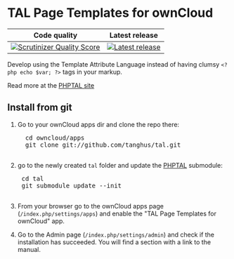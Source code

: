# TAL Page Templates for ownCloud

| Code quality | Latest release |
|--------------|----------------|
| [![Scrutinizer Quality Score](https://scrutinizer-ci.com/g/tanghus/tal/badges/quality-score.png?s=126186f91faaf8adcfe463e4fe26e252a3fe4dad)](https://scrutinizer-ci.com/g/tanghus/tal/) | [![Latest release](http://img.shields.io/github/release/tanghus/tal.svg)](https://github.com/tanghus/tal/releases) |

Develop using the Template Attribute Language instead of having clumsy
`<?php echo $var; ?>` tags in your markup.

Read more at the [PHPTAL site](http://phptal.org/introduction.html)

## Install from git

1. Go to your ownCloud apps dir and clone the repo there:
	 <pre>
	 cd owncloud/apps
	 git clone git://github.com/tanghus/tal.git
	 </pre>

2. go to the newly created `tal` folder and update the [PHPTAL](https://github.com/pornel/PHPTAL) submodule:

	 <pre>
	cd tal
	git submodule update --init
	 </pre>

3. From your browser go to the ownCloud apps page (`/index.php/settings/apps`) and enable the "TAL Page Templates for ownCloud" app.

4. Go to the Admin page (`/index.php/settings/admin`) and check if the installation has succeeded. You will find a section with a link to the manual.

